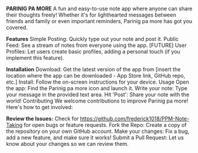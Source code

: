 **PARINIG PA MORE**
A fun and easy-to-use note app where anyone can share their thoughts freely! Whether it's for lighthearted messages between friends and family or even important reminders, Parinig pa more has got you covered.

**Features**
Simple Posting: Quickly type out your note and post it.
Public Feed: See a stream of notes from everyone using the app.
[FUTURE] User Profiles: Let users create basic profiles, adding a personal touch (if you implement this feature).


**Installation**
Download: Get the latest version of the app from [insert the location where the app can be downloaded - App Store link, GitHub repo, etc.]
Install: Follow the on-screen instructions for your device.
Usage
Open the app: Find the Parinig pa more icon and launch it.
Write your note: Type your message in the provided text area.
Hit 'Post': Share your note with the world!
Contributing
We welcome contributions to improve Parinig pa more! Here's how to get involved:  

**Review the Issues:** Check for https://github.com/frederick1018/PPM-Note-Taking for open bugs or feature requests.
Fork the Repo: Create a copy of the repository on your own GitHub account.
Make your changes: Fix a bug, add a new feature, and make sure it works!
Submit a Pull Request: Let us know about your changes so we can review them.

